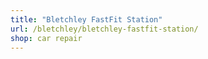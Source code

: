 ```yaml
---
title: "Bletchley FastFit Station"
url: /bletchley/bletchley-fastfit-station/
shop: car repair
---
```

